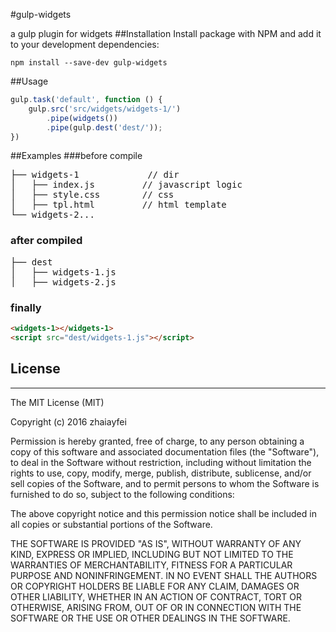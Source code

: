 #gulp-widgets

 a gulp plugin for widgets
##Installation
Install package with NPM and add it to your development dependencies:
```
npm install --save-dev gulp-widgets
```
##Usage

```js
gulp.task('default', function () {
    gulp.src('src/widgets/widgets-1/')
        .pipe(widgets())
        .pipe(gulp.dest('dest/'));
})
```

##Examples
###before compile
<pre>
├── widgets-1             // dir
│   ├── index.js         // javascript logic
│   ├── style.css        // css
│   ├── tpl.html         // html template
└── widgets-2...
</pre>
### after compiled

<pre>
├── dest                       
│   ├── widgets-1.js    
│   ├── widgets-2.js
</pre>
### finally
```html
<widgets-1></widgets-1>
<script src="dest/widgets-1.js"></script>
```
## License
---
The MIT License (MIT)

Copyright (c) 2016 zhaiayfei

Permission is hereby granted, free of charge, to any person obtaining a copy of this software and associated documentation files (the "Software"), to deal in the Software without restriction, including without limitation the rights to
use, copy, modify, merge, publish, distribute, sublicense, and/or sell copies of the Software, and to permit persons to whom the Software is furnished to do so, subject to the following conditions:

The above copyright notice and this permission notice shall be included in all copies or substantial portions of the Software.

THE SOFTWARE IS PROVIDED "AS IS", WITHOUT WARRANTY OF ANY KIND, EXPRESS OR IMPLIED, INCLUDING BUT NOT LIMITED TO THE WARRANTIES OF MERCHANTABILITY, FITNESS FOR A PARTICULAR PURPOSE AND NONINFRINGEMENT. IN NO EVENT SHALL THE AUTHORS OR
COPYRIGHT HOLDERS BE LIABLE FOR ANY CLAIM, DAMAGES OR OTHER LIABILITY, WHETHER IN AN ACTION OF CONTRACT, TORT OR OTHERWISE, ARISING FROM, OUT OF OR IN CONNECTION WITH THE SOFTWARE OR THE USE OR OTHER DEALINGS IN THE SOFTWARE.